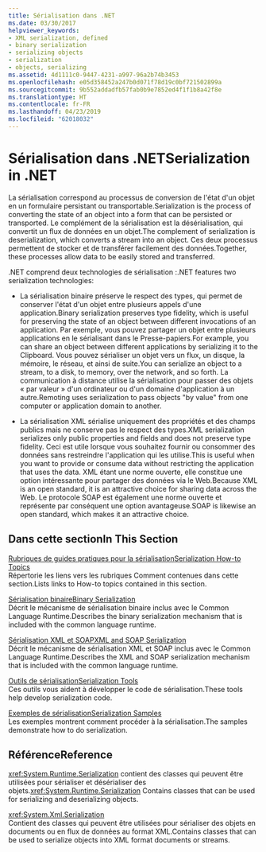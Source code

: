 ```yaml
---
title: Sérialisation dans .NET
ms.date: 03/30/2017
helpviewer_keywords:
- XML serialization, defined
- binary serialization
- serializing objects
- serialization
- objects, serializing
ms.assetid: 4d1111c0-9447-4231-a997-96a2b74b3453
ms.openlocfilehash: e05d358452a247b0d071f78d19c0bf721502899a
ms.sourcegitcommit: 9b552addadfb57fab0b9e7852ed4f1f1b8a42f8e
ms.translationtype: HT
ms.contentlocale: fr-FR
ms.lasthandoff: 04/23/2019
ms.locfileid: "62018032"
---
```

# <a name="serialization-in-net"></a><span data-ttu-id="72dd8-102">Sérialisation dans .NET</span><span class="sxs-lookup"><span data-stu-id="72dd8-102">Serialization in .NET</span></span>
<span data-ttu-id="72dd8-103">La sérialisation correspond au processus de conversion de l'état d'un objet en un formulaire persistant ou transportable.</span><span class="sxs-lookup"><span data-stu-id="72dd8-103">Serialization is the process of converting the state of an object into a form that can be persisted or transported.</span></span> <span data-ttu-id="72dd8-104">Le complément de la sérialisation est la désérialisation, qui convertit un flux de données en un objet.</span><span class="sxs-lookup"><span data-stu-id="72dd8-104">The complement of serialization is deserialization, which converts a stream into an object.</span></span> <span data-ttu-id="72dd8-105">Ces deux processus permettent de stocker et de transférer facilement des données.</span><span class="sxs-lookup"><span data-stu-id="72dd8-105">Together, these processes allow data to be easily stored and transferred.</span></span>  
  
<span data-ttu-id="72dd8-106">.NET comprend deux technologies de sérialisation :</span><span class="sxs-lookup"><span data-stu-id="72dd8-106">.NET features two serialization technologies:</span></span>  
  
- <span data-ttu-id="72dd8-107">La sérialisation binaire préserve le respect des types, qui permet de conserver l'état d'un objet entre plusieurs appels d'une application.</span><span class="sxs-lookup"><span data-stu-id="72dd8-107">Binary serialization preserves type fidelity, which is useful for preserving the state of an object between different invocations of an application.</span></span> <span data-ttu-id="72dd8-108">Par exemple, vous pouvez partager un objet entre plusieurs applications en le sérialisant dans le Presse-papiers.</span><span class="sxs-lookup"><span data-stu-id="72dd8-108">For example, you can share an object between different applications by serializing it to the Clipboard.</span></span> <span data-ttu-id="72dd8-109">Vous pouvez sérialiser un objet vers un flux, un disque, la mémoire, le réseau, et ainsi de suite.</span><span class="sxs-lookup"><span data-stu-id="72dd8-109">You can serialize an object to a stream, to a disk, to memory, over the network, and so forth.</span></span> <span data-ttu-id="72dd8-110">La communication à distance utilise la sérialisation pour passer des objets « par valeur » d'un ordinateur ou d'un domaine d'application à un autre.</span><span class="sxs-lookup"><span data-stu-id="72dd8-110">Remoting uses serialization to pass objects "by value" from one computer or application domain to another.</span></span>  
  
- <span data-ttu-id="72dd8-111">La sérialisation XML sérialise uniquement des propriétés et des champs publics mais ne conserve pas le respect des types.</span><span class="sxs-lookup"><span data-stu-id="72dd8-111">XML serialization serializes only public properties and fields and does not preserve type fidelity.</span></span> <span data-ttu-id="72dd8-112">Ceci est utile lorsque vous souhaitez fournir ou consommer des données sans restreindre l'application qui les utilise.</span><span class="sxs-lookup"><span data-stu-id="72dd8-112">This is useful when you want to provide or consume data without restricting the application that uses the data.</span></span> <span data-ttu-id="72dd8-113">XML étant une norme ouverte, elle constitue une option intéressante pour partager des données via le Web.</span><span class="sxs-lookup"><span data-stu-id="72dd8-113">Because XML is an open standard, it is an attractive choice for sharing data across the Web.</span></span> <span data-ttu-id="72dd8-114">Le protocole SOAP est également une norme ouverte et représente par conséquent une option avantageuse.</span><span class="sxs-lookup"><span data-stu-id="72dd8-114">SOAP is likewise an open standard, which makes it an attractive choice.</span></span>  
  
## <a name="in-this-section"></a><span data-ttu-id="72dd8-115">Dans cette section</span><span class="sxs-lookup"><span data-stu-id="72dd8-115">In This Section</span></span>  
[<span data-ttu-id="72dd8-116">Rubriques de guides pratiques pour la sérialisation</span><span class="sxs-lookup"><span data-stu-id="72dd8-116">Serialization How-to Topics</span></span>](../../../docs/standard/serialization/serialization-how-to-topics.md)  
<span data-ttu-id="72dd8-117">Répertorie les liens vers les rubriques Comment contenues dans cette section.</span><span class="sxs-lookup"><span data-stu-id="72dd8-117">Lists links to How-to topics contained in this section.</span></span>
  
[<span data-ttu-id="72dd8-118">Sérialisation binaire</span><span class="sxs-lookup"><span data-stu-id="72dd8-118">Binary Serialization</span></span>](../../../docs/standard/serialization/binary-serialization.md)  
<span data-ttu-id="72dd8-119">Décrit le mécanisme de sérialisation binaire inclus avec le Common Language Runtime.</span><span class="sxs-lookup"><span data-stu-id="72dd8-119">Describes the binary serialization mechanism that is included with the common language runtime.</span></span>

[<span data-ttu-id="72dd8-120">Sérialisation XML et SOAP</span><span class="sxs-lookup"><span data-stu-id="72dd8-120">XML and SOAP Serialization</span></span>](../../../docs/standard/serialization/xml-and-soap-serialization.md)  
<span data-ttu-id="72dd8-121">Décrit le mécanisme de sérialisation XML et SOAP inclus avec le Common Language Runtime.</span><span class="sxs-lookup"><span data-stu-id="72dd8-121">Describes the XML and SOAP serialization mechanism that is included with the common language runtime.</span></span>

[<span data-ttu-id="72dd8-122">Outils de sérialisation</span><span class="sxs-lookup"><span data-stu-id="72dd8-122">Serialization Tools</span></span>](../../../docs/standard/serialization/serialization-tools.md)  
<span data-ttu-id="72dd8-123">Ces outils vous aident à développer le code de sérialisation.</span><span class="sxs-lookup"><span data-stu-id="72dd8-123">These tools help develop serialization code.</span></span>

[<span data-ttu-id="72dd8-124">Exemples de sérialisation</span><span class="sxs-lookup"><span data-stu-id="72dd8-124">Serialization Samples</span></span>](../../../docs/standard/serialization/serialization-samples.md)  
<span data-ttu-id="72dd8-125">Les exemples montrent comment procéder à la sérialisation.</span><span class="sxs-lookup"><span data-stu-id="72dd8-125">The samples demonstrate how to do serialization.</span></span>

## <a name="reference"></a><span data-ttu-id="72dd8-126">Référence</span><span class="sxs-lookup"><span data-stu-id="72dd8-126">Reference</span></span>
<span data-ttu-id="72dd8-127"><xref:System.Runtime.Serialization> contient des classes qui peuvent être utilisées pour sérialiser et désérialiser des objets.</span><span class="sxs-lookup"><span data-stu-id="72dd8-127"><xref:System.Runtime.Serialization> Contains classes that can be used for serializing and deserializing objects.</span></span>
  
<xref:System.Xml.Serialization>  
<span data-ttu-id="72dd8-128">Contient des classes qui peuvent être utilisées pour sérialiser des objets en documents ou en flux de données au format XML.</span><span class="sxs-lookup"><span data-stu-id="72dd8-128">Contains classes that can be used to serialize objects into XML format documents or streams.</span></span>